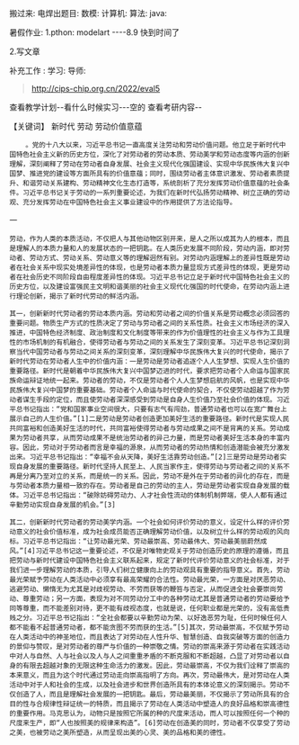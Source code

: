 搬过来:
电焊出题目:
数模:
计算机:
算法:
java:


暑假作业:
1.pthon: modelart  ----8.9  快到时间了


2.写文章


补充工作 :
学习:
导师:
>http://cips-chip.org.cn/2022/eval5




查看教学计划--看什么时候实习---空的
查看考研内容--


【关键词】 新时代  劳动  劳动价值意蕴


        。党的十八大以来，习近平总书记一直高度关注劳动和劳动价值问题。他立足于新时代中国特色社会主义新的历史方位，深化了对劳动者的劳动本质、劳动美学和劳动态度等内涵的创新理解，深刻阐释了劳动在劳动者自身发展、社会主义现代化强国建设、实现中华民族伟大复兴中国梦、推进党的建设等方面所具有的价值意蕴；同时，围绕劳动者主体意识激发、劳动者素质提升、和谐劳动关系建构、劳动精神文化生态打造等，系统剖析了充分发挥劳动价值意蕴的社会条件。习近平总书记关于劳动的一系列重要论述，为我们在新时代弘扬劳动精神、树立正确的劳动观、充分发挥劳动在中国特色社会主义事业建设中的作用提供了方法论指导。


一


    劳动，作为人类的本质活动，不仅把人与其他动物区别开来，是人之所以成其为人的根本，而且是理解人的本质力量和人的发展状态的一把钥匙。在人类历史发展不同阶段，劳动内涵，即对劳动者、劳动方式、劳动关系、劳动意义等的理解迥然有别。对劳动内涵理解上的差异性既是劳动者在社会关系中现实处境差异性的体现，也是劳动者本质力量显现方式差异性的体现，更是劳动者在社会历史不同阶段自由程度差异性的体现。习近平总书记立足于新时代中国特色社会主义的历史方位，以及建设富强民主文明和谐美丽的社会主义现代化强国的时代使命，在劳动内涵上进行理论创新，揭示了新时代劳动的鲜活内涵。

    其一，创新新时代劳动者的劳动本质内涵。劳动和劳动者之间的价值关系是劳动概念必须回答的重要问题。物质生产方式的性质决定了劳动与劳动者之间的关系性质。社会主义市场经济的深入推进，中国特色经济制度、政治制度和文化制度等带来的作为价值理性的社会主义与作为工具理性的市场机制的有机融合，使得劳动者与劳动之间的关系发生了深刻变革。习近平总书记深刻洞察当代中国劳动者与劳动之间关系的深刻变革，深刻理解中华民族伟大复兴的时代使命，揭示了新时代劳动在劳动者人生中的价值内涵：一是劳动是劳动者追逐个人人生梦想、实现人生价值的重要路径。新时代是朝着中华民族伟大复兴中国梦迈进的时代，要求把劳动者个人命运与国家民族命运辩证地统一起来。劳动者的劳动，不仅是劳动者个人人生梦想启航的风帆，也是实现中华民族伟大复兴中国梦的重要基础。劳动者个人命运与时代使命的契合，不仅使劳动超越了作为劳动者谋生手段的定位，而且使劳动者深深感受到劳动是自身人生价值乃至社会价值的体现。习近平总书记指出：“党和国家事业空间很大，只要有志气有闯劲，普通劳动者也可以在宽广舞台上展示自己的人生价值。”[1]二是劳动是劳动者创造更加美好生活的重要路径。新时代是实现人民共同富裕和创造美好生活的时代，共同富裕使得劳动者与劳动成果之间不是背离的关系。劳动成果为劳动者共享，从而劳动成果不是统治劳动者的异己力量，而是劳动者美好生活本身的丰富内容。因此，劳动对于劳动者而言是幸福的源泉，从而劳动者的劳动热情和创造潜能会被充分激发出来。习近平总书记指出：“幸福不会从天降，美好生活靠劳动创造。”[2]三是劳动是劳动者实现自身发展的重要路径。新时代坚持人民至上、人民当家作主，使得劳动与劳动者之间的关系不再是分离乃至对立的关系，而是统一的关系。因此，劳动不是外在于劳动者的异化的存在，而是与劳动者本质力量相一致的存在。劳动者是自己的劳动的主人，劳动是劳动者实现自身发展的载体。习近平总书记指出：“破除妨碍劳动力、人才社会性流动的体制机制弊端，使人人都有通过辛勤劳动实现自身发展的机会。”[3]

    其二，创新新时代劳动者的劳动美学内涵。一个社会如何评价劳动的意义，设定什么样的评价劳动意义的社会价值标准，成为社会成员能否正确理解劳动价值，以及树立什么样的劳动观的风向标。习近平总书记指出：“让劳动最光荣、劳动最崇高、劳动最伟大、劳动最美丽蔚然成风。”[4]习近平总书记这一重要论述，不仅是对唯物史观关于劳动创造历史的原理的遵循，而且把劳动与新时代建设中国特色社会主义联系起来，规定了新时代评价劳动意义的社会标准，对于我们进一步理解劳动的本质，引导人们树立健康向上的劳动观具有重要的指导意义。首先，劳动最光荣赋予劳动在人类活动中必须享有最高荣耀的合法性。劳动最光荣，一方面是对厌恶劳动、逃避劳动、懒惰无为尤其是对歧视劳动、不劳而获等的鞭笞与否定，从而促进全社会要崇尚劳动、尊重劳动；另一方面，表现为对不同劳动分工中的各种劳动尤其是普通劳动者的劳动要给予同等尊重，而不能差别对待，更不能有歧视态度，也就是说，任何职业都是光荣的，没有高低贵贱之分。习近平总书记指出：“全社会都要以辛勤劳动为荣、以好逸恶劳为耻，任何时候任何人都不能看不起普通劳动者，都不能贪图不劳而获的生活。”[5]其次，劳动最崇高，不仅赋予劳动在人类活动中的神圣地位，而且表达了对劳动在人性升华、智慧创造、自我突破等方面的创造力的景仰与赞叹，是对劳动者的尊严与价值的一种崇敬之情。劳动的崇高来源于劳动者在实践活动中对人与自然、人与社会以及人与人之间重重矛盾的不断克服和不断超越，凸显了对劳动者以自身的有限去超越对象的无限这种生命活力的激发。因此，劳动最崇高，不仅为我们诠释了崇高的本来意义，而且为这个时代通过劳动走向崇高指明了方向。再次，劳动最伟大，是对劳动在人类活动中对于人和社会的生成，以及社会进步和世界创造所具有的本体论意义的深刻揭示。劳动不仅创造了人，而且是理解社会发展的一把钥匙。最后，劳动最美丽，不仅揭示了劳动所具有的合目的性与合规律性辩证统一的特质，而且揭示了劳动在人类活动中塑造人的良好品格和崇高德性的重要作用。马克思认为，动物只是按照它所属的种的尺度来活动，而人可以按照任何一个种的尺度来生产，即“人也按照美的规律来构造”。[6]劳动在创造美的同时，劳动者不仅享受了劳动之美，也被劳动之美所塑造，从而呈现出美的心灵、美的品格和美的德性。




